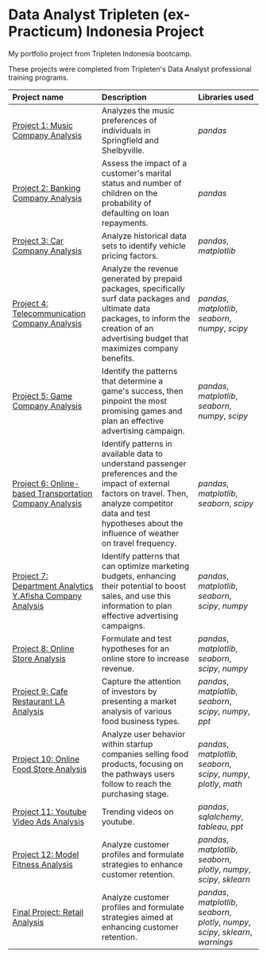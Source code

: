 # Data Analyst Tripleten (ex-Practicum) Indonesia Project
My portfolio project from Tripleten Indonesia bootcamp.

These projects were completed from Tripleten's Data Analyst professional training programs.

| Project name | Description | Libraries used | 
| :---------------------- | :---------------------- | :---------------------- |
| [Project 1: Music Company Analysis](Project_01) | Analyzes the music preferences of individuals in Springfield and Shelbyville. | *pandas* |
| [Project 2: Banking Company Analysis](Project_02) | Assess the impact of a customer's marital status and number of children on the probability of defaulting on loan repayments. | *pandas* |
| [Project 3: Car Company Analysis](Project_03) | Analyze historical data sets to identify vehicle pricing factors. | *pandas*, *matplotlib* |
| [Project 4: Telecommunication Company Analysis](Project_04) | Analyze the revenue generated by prepaid packages, specifically surf data packages and ultimate data packages, to inform the creation of an advertising budget that maximizes company benefits. | *pandas*, *matplotlib*, *seaborn*, *numpy*, *scipy* |
| [Project 5: Game Company Analysis](Project_05) | Identify the patterns that determine a game's success, then pinpoint the most promising games and plan an effective advertising campaign. | *pandas*, *matplotlib*, *seaborn*, *numpy*, *scipy* |
| [Project 6: Online-based Transportation Company Analysis](Project_06) | Identify patterns in available data to understand passenger preferences and the impact of external factors on travel. Then, analyze competitor data and test hypotheses about the influence of weather on travel frequency. | *pandas*, *matplotlib*, *seaborn*, *scipy* |
| [Project 7: Department Analytics Y.Afisha Company Analysis](Project_07) | Identify patterns that can optimize marketing budgets, enhancing their potential to boost sales, and use this information to plan effective advertising campaigns. | *pandas*, *matplotlib*, *seaborn*, *scipy*, *numpy* |
| [Project 8: Online Store Analysis](Project_08) | Formulate and test hypotheses for an online store to increase revenue. | *pandas*, *matplotlib*, *seaborn*, *scipy*, *numpy* |
| [Project 9: Cafe Restaurant LA Analysis](Project_09) | Capture the attention of investors by presenting a market analysis of various food business types. | *pandas*, *matplotlib*, *seaborn*, *scipy*, *numpy*, *ppt* |
| [Project 10: Online Food Store Analysis](Project_10) | Analyze user behavior within startup companies selling food products, focusing on the pathways users follow to reach the purchasing stage. | *pandas*, *matplotlib*, *seaborn*, *scipy*, *numpy*, *plotly*, *math* |
| [Project 11: Youtube Video Ads Analysis](Project_11) | Trending videos on youtube. | *pandas*, *sqlalchemy*, *tableau*, *ppt* |
| [Project 12: Model Fitness Analysis](Project_12) | Analyze customer profiles and formulate strategies to enhance customer retention. | *pandas*, *matplotlib*, *seaborn*, *plotly*, *numpy*, *scipy*, *sklearn* |
| [Final Project: Retail Analysis](Final_Project) | Analyze customer profiles and formulate strategies aimed at enhancing customer retention. | *pandas*, *matplotlib*, *seaborn*, *plotly*, *numpy*, *scipy*, *sklearn*, *warnings* |
